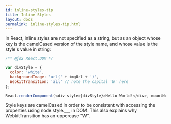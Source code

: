 ```yaml
---
id: inline-styles-tip
title: Inline Styles
layout: docs
permalink: inline-styles-tip.html
---
```


In React, inline styles are not specified as a string, but as an object whose key is the camelCased version of the style name, and whose value is the style's value in string:

```js
/** @jsx React.DOM */

var divStyle = {
  color: 'white',
  backgroundImage: 'url(' + imgUrl + ')',
  WebkitTransition: 'all' // note the capital 'W' here
};

React.renderComponent(<div style={divStyle}>Hello World!</div>, mountNode);
```

Style keys are camelCased in order to be consistent with accessing the properties using node.style.___ in DOM. This also explains why WebkitTransition has an uppercase "W".
